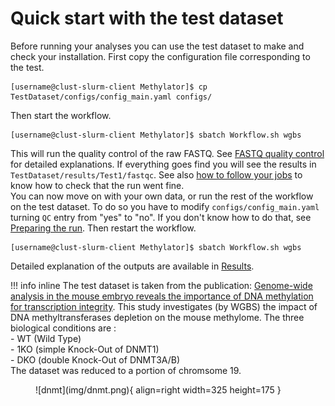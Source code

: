 # Quick start with the test dataset

Before running your analyses you can use the test dataset to make and check your installation. 
First copy the configuration file corresponding to the test. 
```
[username@clust-slurm-client Methylator]$ cp TestDataset/configs/config_main.yaml configs/
```
Then start the workflow. 
```
[username@clust-slurm-client Methylator]$ sbatch Workflow.sh wgbs
```

This will run the quality control of the raw FASTQ. See [FASTQ quality control](#fastq-quality-control) for detailed explanations. If everything goes find you will see the results in `TestDataset/results/Test1/fastqc`. See also [how to follow your jobs](#how-to-follow-your-jobs) to know how to check that the run went fine.  
You can now move on with your own data, or run the rest of the workflow on the test dataset. To do so you have to modify `configs/config_main.yaml` turning `QC` entry from "yes" to "no". If you don't know how to do that, see [Preparing the run](preparing_run.md). Then restart the workflow. 

```
[username@clust-slurm-client Methylator]$ sbatch Workflow.sh wgbs
```
Detailed explanation of the outputs are available in [Results](results.md). 

!!! info inline
    The test dataset is taken from the publication: [Genome-wide analysis in the mouse embryo reveals the importance of DNA methylation for transcription integrity](https://www.nature.com/articles/s41467-020-16919-w). This study investigates (by WGBS) the impact of DNA methyltransferases depletion on the mouse methylome. The three biological conditions are :                                    
    - WT  (Wild Type)    
    - 1KO (simple Knock-Out of DNMT1)    
    - DKO (double Knock-Out of DNMT3A/B)   
    The dataset was reduced to a portion of chromsome 19.    

    
<figure markdown="span">
    ![dnmt](img/dnmt.png){ align=right width=325 height=175 } 
</figure> 
